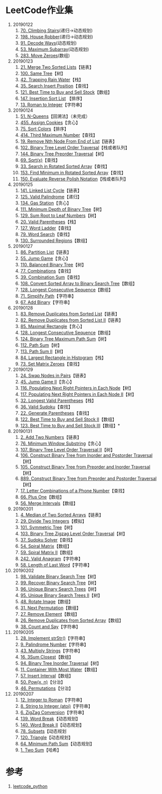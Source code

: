 # LeetCode作业集

1. 20190122
   1.  [70. Climbing Stairs](https://leetcode.com/problems/climbing-stairs/)(递归->动态规划)
   2.  [198. House Robber](https://leetcode.com/problems/house-robber/)(递归->动态规划)
   3.  [91. Decode Ways](https://leetcode.com/problems/decode-ways/)(动态规划)
   4.  [53. Maximum Subarray](https://leetcode.com/problems/maximum-subarray/description/)(动态规划)
   5.  [283. Move Zeroes](https://leetcode.com/problems/move-zeroes/)(数组)
2. 20190123
   1.  [21.  Merge Two Sorted Lists](https://leetcode.com/problems/merge-two-sorted-lists/)【链表】
   2.  [100. Same Tree](https://leetcode.com/problems/same-tree/)【树】
   3.  [42. Trapping Rain Water](https://leetcode.com/problems/trapping-rain-water/)【栈】
   4.  [35. Search Insert Position](https://leetcode.com/problems/search-insert-position/)【查找】
   5.  [121. Best Time to Buy and Sell Stock](https://leetcode.com/problems/best-time-to-buy-and-sell-stock/)【数组】
   6.  [147. Insertion Sort List](https://leetcode.com/problems/insertion-sort-list/) 【排序】
   7.  [13. Roman to Integer](https://leetcode.com/problems/roman-to-integer/)【字符串】
3. 20190124
   1.  [51. N-Queens](https://leetcode.com/problems/n-queens/)【回溯法】（未完成）
   2.  [455. Assign Cookies](https://leetcode.com/problems/assign-cookies/)【贪心】
   3.  [75. Sort Colors](https://leetcode.com/problems/sort-colors/)【排序】
   4.  [414. Third Maximum Number](https://leetcode.com/problems/third-maximum-number/)【查找】
   5.  [19. Remove Nth Node From End of List](https://leetcode.com/problems/remove-nth-node-from-end-of-list/)【链表】
   6.  [102. Binary Tree Level Order Traversal](https://leetcode.com/problems/binary-tree-level-order-traversal/)【栈或者队列】
   7.  [144. Binary Tree Preorder Traversal](https://leetcode.com/problems/binary-tree-preorder-traversal/)【树】
   8.  [69. Sqrt(x)](https://leetcode.com/problems/sqrtx/)【查找】
   9.  [33. Search in Rotated Sorted Array](https://leetcode.com/problems/search-in-rotated-sorted-array/)【查找】
   10.  [153. Find Minimum in Rotated Sorted Array](https://leetcode.com/problems/find-minimum-in-rotated-sorted-array/)【查找】
   11.  [150. Evaluate Reverse Polish Notation](https://leetcode.com/problems/evaluate-reverse-polish-notation/)【栈或者队列】
4. 20190125
   1.  [141. Linked List Cycle](https://leetcode.com/problems/linked-list-cycle/)【链表】
   2.  [125. Valid Palindrome](https://leetcode.com/problems/valid-palindrome/)【递归】
   3.  [134. Gas Station](https://leetcode.com/problems/gas-station/)【贪心】
   4.  [111. Minimum Depth of Binary Tree](https://leetcode.com/problems/minimum-depth-of-binary-tree/)【树】
   5.  [129. Sum Root to Leaf Numbers](https://leetcode.com/problems/sum-root-to-leaf-numbers/)【树】
   6.  [20. Valid Parentheses](https://leetcode.com/problems/valid-parentheses/)【栈】
   7.  [127. Word Ladder](https://leetcode.com/problems/word-ladder/)【查找】
   8.  [79. Word Search](https://leetcode.com/problems/word-search/)【查找】
   9.  [130. Surrounded Regions](https://leetcode.com/problems/surrounded-regions/)【数组】
5. 20190127
   1.  [86. Partition List](https://leetcode.com/problems/partition-list/)【链表】
   2.  [55. Jump Game](https://leetcode.com/problems/jump-game/)【贪心】
   3.  [110. Balanced Binary Tree](https://leetcode.com/problems/balanced-binary-tree/)【树】
   4.  [77. Combinations](https://leetcode.com/problems/combinations/)【查找】
   5.  [39. Combination Sum](https://leetcode.com/problems/combination-sum/)【查找】
   6.  [108. Convert Sorted Array to Binary Search Tree](https://leetcode.com/problems/convert-sorted-array-to-binary-search-tree/)【数组】
   7.  [128. Longest Consecutive Sequence](https://leetcode.com/problems/longest-consecutive-sequence/)【数组】
   8.  [71. Simplify Path](https://leetcode.com/problems/simplify-path/)【字符串】
   9.  [67. Add Binary](https://leetcode.com/problems/add-binary/)【字符串】
6. 20190128
   1.  [83. Remove Duplicates from Sorted List](https://leetcode.com/problemset/all/?search=remove-duplicates-from-sorted-list )【链表】
   2.  [82. Remove Duplicates from Sorted List II](https://leetcode.com/problems/remove-duplicates-from-sorted-list-ii/)【链表】
   3.  [85. Maximal Rectangle](https://leetcode.com/problems/maximal-rectangle/)【贪心】
   4.  [128. Longest Consecutive Sequence](https://leetcode.com/problems/longest-consecutive-sequence/)【数组】
   5.  [124. Binary Tree Maximum Path Sum](https://leetcode.com/problems/binary-tree-maximum-path-sum/)【树】
   6.  [112. Path Sum](https://leetcode.com/problems/path-sum/)【树】
   7.  [113. Path Sum II](https://leetcode.com/problems/path-sum-ii/)【树】
   8.  [84. Largest Rectangle in Histogram](https://leetcode.com/problems/largest-rectangle-in-histogram/)【栈】
   9.  [73. Set Matrix Zeroes](https://leetcode.com/problems/set-matrix-zeroes/)【查找】
7. 20190129
   1.  [24. Swap Nodes in Pairs](https://leetcode.com/problems/swap-nodes-in-pairs/)【链表】
   2.  [45. Jump Game II](https://leetcode.com/problems/jump-game-ii/)【贪心】
   3.  [116. Populating Next Right Pointers in Each Node](https://leetcode.com/problems/populating-next-right-pointers-in-each-node/)【树】
   4.  [117. Populating Next Right Pointers in Each Node II](https://leetcode.com/problems/populating-next-right-pointers-in-each-node-ii/)【树】
   5.  [32. Longest Valid Parentheses](https://leetcode.com/problems/longest-valid-parentheses/)【栈】
   6.  [36. Valid Sudoku](https://leetcode.com/problems/valid-sudoku/)【查找】
   7.  [22. Generate Parentheses](https://leetcode.com/problems/generate-parentheses/)【查找】
   8.  [122. Best Time to Buy and Sell Stock II](https://leetcode.com/problems/best-time-to-buy-and-sell-stock-ii/)【数组】
   9.  [123. Best Time to Buy and Sell Stock III](https://leetcode.com/problems/best-time-to-buy-and-sell-stock-iii/)【数组】*
8. 20190131
   1.  [2. Add Two Numbers](https://leetcode.com/problems/add-two-numbers/)【链表】
   2.  [76. Minimum Window Substring](https://leetcode.com/problems/minimum-window-substring/)【贪心】
   3.  [107. Binary Tree Level Order Traversal II](https://leetcode.com/problems/binary-tree-level-order-traversal-ii/)【树】
   4.  [106. Construct Binary Tree from Inorder and Postorder Traversal](https://leetcode.com/problems/construct-binary-tree-from-inorder-and-postorder-traversal/)【树】
   5.  [105. Construct Binary Tree from Preorder and Inorder Traversal](https://leetcode.com/problems/construct-binary-tree-from-preorder-and-inorder-traversal/)【树】
   6.  [889. Construct Binary Tree from Preorder and Postorder Traversal](https://leetcode.com/problems/construct-binary-tree-from-preorder-and-postorder-traversal/)【树】
   7.  [17. Letter Combinations of a Phone Number](https://leetcode.com/problems/letter-combinations-of-a-phone-number/)【查找】
   8.  [66. Plus One](https://leetcode.com/problems/plus-one/)【数组】
   9.  [56. Merge Intervals](https://leetcode.com/problems/merge-intervals/)【数组】
9. 20190201
   1.  [4. Median of Two Sorted Arrays](https://leetcode.com/problems/median-of-two-sorted-arrays/)【链表】
   2.  [29. Divide Two Integers](https://leetcode.com/problems/divide-two-integers/)【模拟】
   3.  [101. Symmetric Tree](https://leetcode.com/problems/symmetric-tree/)【树】
   4.  [103. Binary Tree Zigzag Level Order Traversal](https://leetcode.com/problems/binary-tree-zigzag-level-order-traversal/)【树】
   5.  [37. Sudoku Solver](https://leetcode.com/problems/sudoku-solver/)【查找】
   6.  [54. Spiral Matrix](https://leetcode.com/problems/spiral-matrix/)【数组】
   7.  [59. Spiral Matrix II](https://leetcode.com/problems/spiral-matrix-ii/)【数组】
   8.  [242. Valid Anagram](https://leetcode.com/problems/valid-anagram/)【字符串】
   9.  [58. Length of Last Word](https://leetcode.com/problems/length-of-last-word/)【字符串】
10. 20190202
    1.  [98. Validate Binary Search Tree](https://leetcode.com/problems/validate-binary-search-tree/)【树】
    2.  [99. Recover Binary Search Tree](https://leetcode.com/problems/recover-binary-search-tree/)【树】
    3.  [96. Unique Binary Search Trees](https://leetcode.com/problems/unique-binary-search-trees/)【树】
    4.  [95. Unique Binary Search Trees II](https://leetcode.com/problems/unique-binary-search-trees-ii/)【树】
    5.  [48. Rotate Image](https://leetcode.com/problems/rotate-image/)【数组】
    6.  [31. Next Permutation](https://leetcode.com/problems/next-permutation/)【数组】
    7.  [27. Remove Element](https://leetcode.com/problems/remove-element/)【数组】
    8.  [26. Remove Duplicates from Sorted Array](https://leetcode.com/problems/remove-duplicates-from-sorted-array/)【数组】
    9.  [38. Count and Say](https://leetcode.com/problems/count-and-say/)【字符串】
11. 20190205
    1.  [28. Implement strStr()](https://leetcode.com/problems/implement-strstr/)【字符串】
    2.  [9. Palindrome Number](https://leetcode.com/problems/palindrome-number/)【字符串】
    3.  [43. Multiply Strings](https://leetcode.com/problems/multiply-strings/)【字符串】
    4.  [16. 3Sum Closest](https://leetcode.com/problems/3sum-closest/)【数组】
    5.  [94. Binary Tree Inorder Traversal](https://leetcode.com/problems/binary-tree-inorder-traversal/)【树】
    6.  [11. Container With Most Water](https://leetcode.com/problems/container-with-most-water/)【数组】
    7.  [57. Insert Interval](https://leetcode.com/problems/insert-interval/)【数组】
    8.  [50. Pow(x, n)](https://leetcode.com/problems/powx-n/)【分治】
    9.  [46. Permutations](https://leetcode.com/problems/permutations/)【分治】
12. 20190207
    1.  [12. Integer to Roman](https://leetcode.com/problems/integer-to-roman/)【字符串】
    2.  [8. String to Integer (atoi)](https://leetcode.com/problems/string-to-integer-atoi/)【字符串】
    3.  [6. ZigZag Conversion](https://leetcode.com/problems/zigzag-conversion/)【字符串】
    4.  [139. Word Break](https://leetcode.com/problems/word-break/)【动态规划】
    5.  [140. Word Break II](https://leetcode.com/problems/word-break-ii/)【动态规划】
    6.  [78. Subsets](https://leetcode.com/problems/subsets/)【动态规划
    7.  [120. Triangle](https://leetcode.com/problems/triangle/)【动态规划】
    8.  [64. Minimum Path Sum](https://leetcode.com/problems/minimum-path-sum/)【动态规划】
    9.  [1. Two Sum](https://leetcode.com/problems/two-sum/)【哈希】


# 参考

1. [leetcode_python](https://codechina.csdn.net/AiShow/leetcode_python)